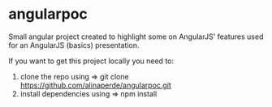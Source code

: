 # angularpoc
Small angular project created to highlight some on AngularJS' features used for an AngularJS (basics) presentation.

If you want to get this project locally you need to:
1. clone the repo using => git clone https://github.com/alinaperde/angularpoc.git
2. install dependencies using => npm install
